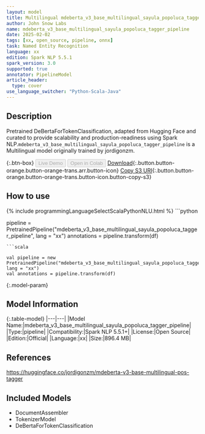 ```yaml
---
layout: model
title: Multilingual mdeberta_v3_base_multilingual_sayula_popoluca_tagger_pipeline pipeline DeBertaForTokenClassification from jordigonzm
author: John Snow Labs
name: mdeberta_v3_base_multilingual_sayula_popoluca_tagger_pipeline
date: 2025-02-02
tags: [xx, open_source, pipeline, onnx]
task: Named Entity Recognition
language: xx
edition: Spark NLP 5.5.1
spark_version: 3.0
supported: true
annotator: PipelineModel
article_header:
  type: cover
use_language_switcher: "Python-Scala-Java"
---
```


## Description

Pretrained DeBertaForTokenClassification, adapted from Hugging Face and curated to provide scalability and production-readiness using Spark NLP.`mdeberta_v3_base_multilingual_sayula_popoluca_tagger_pipeline` is a Multilingual model originally trained by jordigonzm.

{:.btn-box}
<button class="button button-orange" disabled>Live Demo</button>
<button class="button button-orange" disabled>Open in Colab</button>
[Download](https://s3.amazonaws.com/auxdata.johnsnowlabs.com/public/models/mdeberta_v3_base_multilingual_sayula_popoluca_tagger_pipeline_xx_5.5.1_3.0_1738500585623.zip){:.button.button-orange.button-orange-trans.arr.button-icon}
[Copy S3 URI](s3://auxdata.johnsnowlabs.com/public/models/mdeberta_v3_base_multilingual_sayula_popoluca_tagger_pipeline_xx_5.5.1_3.0_1738500585623.zip){:.button.button-orange.button-orange-trans.button-icon.button-copy-s3}

## How to use



<div class="tabs-box" markdown="1">
{% include programmingLanguageSelectScalaPythonNLU.html %}
```python

pipeline = PretrainedPipeline("mdeberta_v3_base_multilingual_sayula_popoluca_tagger_pipeline", lang = "xx")
annotations =  pipeline.transform(df)   

```
```scala

val pipeline = new PretrainedPipeline("mdeberta_v3_base_multilingual_sayula_popoluca_tagger_pipeline", lang = "xx")
val annotations = pipeline.transform(df)

```
</div>

{:.model-param}
## Model Information

{:.table-model}
|---|---|
|Model Name:|mdeberta_v3_base_multilingual_sayula_popoluca_tagger_pipeline|
|Type:|pipeline|
|Compatibility:|Spark NLP 5.5.1+|
|License:|Open Source|
|Edition:|Official|
|Language:|xx|
|Size:|896.4 MB|

## References

https://huggingface.co/jordigonzm/mdeberta-v3-base-multilingual-pos-tagger

## Included Models

- DocumentAssembler
- TokenizerModel
- DeBertaForTokenClassification